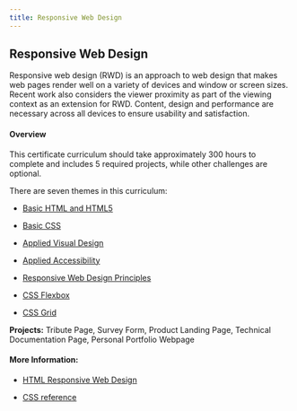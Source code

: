 ```yaml
---
title: Responsive Web Design
---
```

## Responsive Web Design

<!-- The article goes here, in GitHub-flavored Markdown. Feel free to add YouTube videos, images, and CodePen/JSBin embeds  -->
Responsive web design (RWD) is an approach to web design that makes web pages render well on a variety of devices and window or screen sizes. Recent work also considers the viewer proximity as part of the viewing context as an extension for RWD. Content, design and performance are necessary across all devices to ensure usability and satisfaction.

#### Overview

This certificate curriculum should take approximately 300 hours to complete and includes 5 required projects, while other challenges are optional.

There are seven themes in this curriculum:

- [Basic HTML and HTML5](https://learn.freecodecamp.org/responsive-web-design/basic-html-and-html5/)

- [Basic CSS](https://learn.freecodecamp.org/responsive-web-design/basic-css/)

- [Applied Visual Design](https://learn.freecodecamp.org/responsive-web-design/applied-visual-design/)

- [Applied Accessibility](https://learn.freecodecamp.org/responsive-web-design/applied-accessibility/)

- [Responsive Web Design Principles](https://learn.freecodecamp.org/responsive-web-design/responsive-web-design-principles/)

- [CSS Flexbox](https://learn.freecodecamp.org/responsive-web-design/css-flexbox/)

- [CSS Grid](https://learn.freecodecamp.org/responsive-web-design/css-grid/)

**Projects:** Tribute Page, Survey Form, Product Landing Page, Technical Documentation Page, Personal Portfolio Webpage

#### More Information:
- [HTML Responsive Web Design](https://www.w3schools.com/html/html_responsive.asp)

- [CSS reference](https://developer.mozilla.org/en-US/docs/Web/CSS/Reference)
